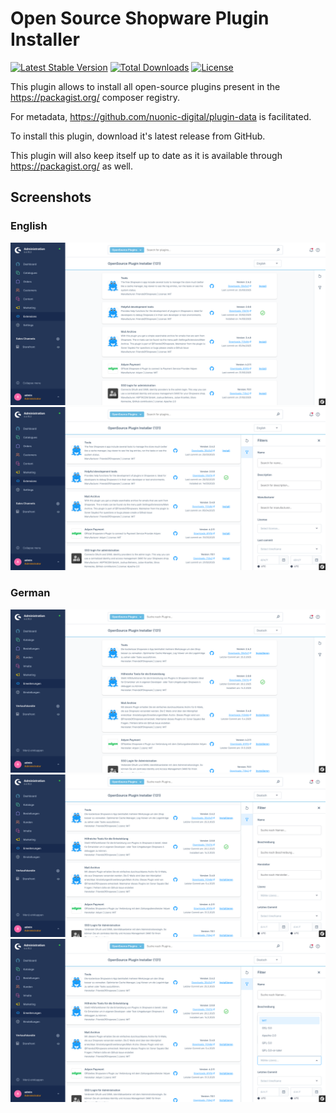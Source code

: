 # Open Source Shopware Plugin Installer
[![Latest Stable Version](http://poser.pugx.org/nuonic/plugin-installer/v)](https://packagist.org/packages/nuonic/plugin-installer) [![Total Downloads](http://poser.pugx.org/nuonic/plugin-installer/downloads)](https://packagist.org/packages/nuonic/plugin-installer) [![License](http://poser.pugx.org/nuonic/plugin-installer/license)](https://packagist.org/packages/nuonic/plugin-installer)

This plugin allows to install all open-source plugins present in the https://packagist.org/ composer registry.

For metadata, https://github.com/nuonic-digital/plugin-data is facilitated.

To install this plugin, download it's latest release from GitHub.

This plugin will also keep itself up to date as it is available through https://packagist.org/ as well.

## Screenshots

### English

![Plugin List EN](./src/Resources/store/images/en/0.png)
![Plugin List EN](./src/Resources/store/images/en/1.png)

### German

![Plugin List EN](./src/Resources/store/images/de/0.png)
![Plugin List EN](./src/Resources/store/images/de/1.png)
![Plugin List EN](./src/Resources/store/images/de/2.png)
